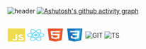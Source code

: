 
![header](https://capsule-render.vercel.app/api?type=waving&color=8B008B&height=100&section=header)
[![Ashutosh's github activity graph](https://github-readme-activity-graph.vercel.app/graph?username=mareanx&bg_color=0d1117&color=8B008B&line=8B008B&point=DA70D6&area=true&hide_border=true)](https://github.com/ashutosh00710/github-readme-activity-graph)



 <div style="display: inline_block"><br>
  <img align="center" alt="Js" height="30" width="40" src="https://raw.githubusercontent.com/devicons/devicon/master/icons/javascript/javascript-plain.svg">
   <img align="center" alt="React" height="30" width="40" src="https://raw.githubusercontent.com/devicons/devicon/master/icons/react/react-original.svg">
  <img align="center" alt="HTML" height="30" width="40" src="https://raw.githubusercontent.com/devicons/devicon/master/icons/html5/html5-original.svg">
   <img align="center" alt="CSS" height="30" width="40" src="https://raw.githubusercontent.com/devicons/devicon/master/icons/css3/css3-original.svg">
   <img align="center" alt="GIT" height="30" width="40" src="https://cdn.jsdelivr.net/gh/devicons/devicon/icons/git/git-original.svg" />
  <img align="center" alt="TS" height="30" width="40" src="https://cdn.jsdelivr.net/gh/devicons/devicon/icons/typescript/typescript-plain.svg" />
          
          
 </div>

